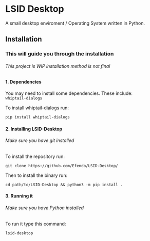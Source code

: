 # LSID Desktop
A small desktop enviroment / Operating System  written in Python.


## Installation
### This will guide you through the installation
###### This project is WIP installation method is not final

#### 1. Dependencies
You may need to install some dependencies.
These include: <br>
```whiptail-dialogs```

To install whiptail-dialogs run:
```Bash
pip install whiptail-dialogs
```

#### 2. Installing LSID-Desktop
###### Make sure you have git installed
To install the repository run:
```
git clone https://github.com/Efendo/LSID-Desktop/
```

Then to install the binary run: 
```
cd path/to/LSID-Desktop && python3 -m pip install .
```

#### 3. Running it
###### Make sure you have Python installed
To run it type this command:
```
lsid-desktop
```

